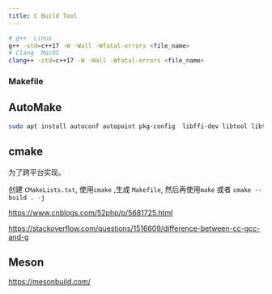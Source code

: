 ```yaml
---
title: C Build Tool
---
```








```sh
# g++  Linux
g++ -std=c++17 -W -Wall -Wfatal-errors <file_name>
# Clang  MacOS 
clang++ -std=c++17 -W -Wall -Wfatal-errors <file_name>
```



### Makefile





## AutoMake

```sh
sudo apt install autoconf autopoint pkg-config  libffi-dev libtool libtasn1-6-dev gettext libtasn1-bin
```



## cmake

为了跨平台实现。

创建 `CMakeLists.txt`, 使用`cmake` ,生成 `Makefile`, 然后再使用`make` 或者 `cmake --build . -j` 



https://www.cnblogs.com/52php/p/5681725.html

https://stackoverflow.com/questions/1516609/difference-between-cc-gcc-and-g



## Meson

https://mesonbuild.com/





